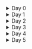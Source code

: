 <details>
<summary>Day 0 </summary>
 
## Tools installation 

### 1. iverilog

installed iverilog using below command

``` sudo apt-get install iverilog ```
![iverilog](https://github.com/dillibabuporlapothula/ASIC/assets/141803312/22533fbf-21b1-46de-95c0-e1399d7dd77b)



### 2. gtkwave

installed gtkwave using below command

``` sudo apt install gtkwave ```


![iverilog](https://github.com/dillibabuporlapothula/ASIC/assets/141803312/43d71236-7a63-4f4d-ba76-f43541190d8b)

### 3. YOSYS

commands to install yosys
``` git clone https://github.com/YosysHQ/yosys.git![yosis](https://github.com/dillibabuporlapothula/ASIC/assets/141803312/fb924020-6bf1-4ef2-8387-34a5b6aae18a)

cd yosys 
sudo apt install make (if not installed)
sudo apt-get install build-essential clang bison flex \
   libreadline-dev gawk tcl-dev libffi-dev git \
   graphviz xdot pkg-config python3 libboost-system-dev \
   libboost-python-dev libboost-filesystem-dev zlib1g-dev
 make 
 sudo make install
``` 
![yosis](https://github.com/dillibabuporlapothula/ASIC/assets/141803312/00c32b98-0539-4639-b359-00254b92588a)


</details>
 
<details>
<summary>Day 1 </summary>
 
 ## overview
  Here we have taken 2*1 mux and we synthesized it using iverilog and simulated it using gtkwave to view waveforms and yosys to generate the netlist.

 ## iverilog
   First clone the ``` git clone https://github.com/kunalg123/sky130RTLDesignAndSynthesisWorkshop.git ``` repository which has all the required verilog codes and library.

Now execute below commands to generate vcd file.

```
cd sky130RTLDesignAndSynthesisWorkshop/
cd verilog_files/
iverilog good_mux.v tb_good_mux.v
./a.out
```
![iverilog_op](https://github.com/dillibabuporlapothula/ASIC/assets/141803312/bd399863-960e-4d08-8cdf-6b91626dfa31)


 ## gtkwave

 execute below command to view the vcd file as waveform.

 ``` gtkwave tb_good_mux.vcd ```
 
![gtkwave_op](https://github.com/dillibabuporlapothula/ASIC/assets/141803312/3f4aadae-41bb-4a2a-83f8-7b1b7004e30a)

 ## yosys

 To generate a logic block and to genarate a netlist for our RTL code execute below commands.

```
yosys
read_liberty -lib VLSI/sky130RTLDesignAndSynthesisWorkshop/lib/sky130_fd_sc_hd__tt_025C_1v80.lib
read_verilog VLSI/sky130RTLDesignAndSynthesisWorkshop/verilog_files/good_mux.v
synth -top good_mux
abc -liberty VLSI/sky130RTLDesignAndSynthesisWorkshop/lib/sky130_fd_sc_hd__tt_025C_1v80.lib
show
```
 ![yosys-ckt](https://github.com/dillibabuporlapothula/ASIC/assets/141803312/b3d3ed97-300a-47e7-bf3a-f7b8a7793d80)

 Netlist :
 
![yosys-code1](https://github.com/dillibabuporlapothula/ASIC/assets/141803312/f1ef6a72-377f-4194-b94d-6083731bfe44)


</details>

<details>
<summary>Day 2 </summary>
 
 ## overview
 As part of this section ,we have gone through the lib files, Hierarchial synthesis, sub-module synthesis Flat synthesis, efficient Flop coding styles and optimizations.

 ## multiple modules synthesis
 To synthesize multiple modules execute below commands

 ```
yosys
read_verilog multiple_modules.v
synth -top multiple_modules
abc -liberty ../lib/sky130_fd_sc_hd__tt_025C_1v80.lib 
show multiple_modules
write_verilog -noattr multiple_modules_hier.v
```
![day-2 multiple modules graph](https://github.com/dillibabuporlapothula/ASIC/assets/141803312/d5ef3ebc-21a3-47ae-8896-48e672e03ab7)
![multi modu -netlist](https://github.com/dillibabuporlapothula/ASIC/assets/141803312/6e81b8a5-4851-4a30-bdfd-860f80fcf842)

 ## sub-module synthesis 
we need to specify in the synth command which submodule to use 

```
synth -top sub_module1
show
```
![sub module synthesis](https://github.com/dillibabuporlapothula/ASIC/assets/141803312/a1d80dc6-fc08-40cd-8ae1-ddfd1863c3d3)

 ## Flat synthesis
Flat synthesis will synthesise the entire design including sub-modules. execute below commands.

```
yosys
read_verilog multiple_modules.v
synth -top multiple_modules
abc -liberty ../lib/sky130_fd_sc_hd__tt_025C_1v80.lib 
flatten
show
write_verilog -noattr multiple_modules_flat.v
!gvim multiple_modules_flat.v
```

![flatten -graph](https://github.com/dillibabuporlapothula/ASIC/assets/141803312/650a660b-5bdb-40ad-a05f-8bc0c19db677)

![flatten -netlist](https://github.com/dillibabuporlapothula/ASIC/assets/141803312/07e61ef0-d235-4e44-a405-3fb602041275)

 ## Different Flipflops coding styles and optimisations
 
 ### D-FlipFlop with asynchronous reset
execute below commands 

```
iverilog dff_asyncres.v tb_dff_asyncres.v
./a.out
gtkwave tb_dff_asyncres.vcd

yosys
read_liberty -lib ../lib/sky130_fd_sc_hd__tt_025C_1v80.lib 
read_verilog ../verilog_files/dff_asyncres.v
synth -top dff_asyncres
dfflibmap -liberty ../lib/sky130_fd_sc_hd__tt_025C_1v80.lib 
abc -liberty ../lib/sky130_fd_sc_hd__tt_025C_1v80.lib 
show
```
![asynres - gtk](https://github.com/dillibabuporlapothula/ASIC/assets/141803312/5716e622-382f-47be-9fd5-6c81b8c499a7)

![asynres - yosy](https://github.com/dillibabuporlapothula/ASIC/assets/141803312/9c1da0cc-deab-483d-932a-45ef05d942a9)

 ### D-FlipFlop with synchronous reset

 ```
iverilog dff_syncres.v tb_dff_syncres.v
./a.out
gtkwave tb_dff_syncres.vcd

yosys
read_liberty -lib ../lib/sky130_fd_sc_hd__tt_025C_1v80.lib 
read_verilog ../verilog_files/dff_syncres.v
synth -top dff_syncres
dfflibmap -liberty ../lib/sky130_fd_sc_hd__tt_025C_1v80.lib 
abc -liberty ../lib/sky130_fd_sc_hd__tt_025C_1v80.lib 
show
```

![synres - gtk1](https://github.com/dillibabuporlapothula/ASIC/assets/141803312/dddad6ed-3c41-4883-88b9-858c9d2d738e)

![synres - yos](https://github.com/dillibabuporlapothula/ASIC/assets/141803312/68c01cfd-817a-40fc-bb60-2d0fe4701d19)

 ### D-FlipFlop with asynchronous set

 ```
iverilog dff_async_set.v tb_dff_async_set.v
./a.out
gtkwave tb_dff_async_set.vcd

yosys
read_liberty -lib ../lib/sky130_fd_sc_hd__tt_025C_1v80.lib 
read_verilog ../verilog_files/dff_async_set.v
synth -top dff_async_set
dfflibmap -liberty ../lib/sky130_fd_sc_hd__tt_025C_1v80.lib 
abc -liberty ../lib/sky130_fd_sc_hd__tt_025C_1v80.lib 
show
```
![async set - gtk](https://github.com/dillibabuporlapothula/ASIC/assets/141803312/799d7360-1813-4611-969c-32a291522f77)

![async set - yosy](https://github.com/dillibabuporlapothula/ASIC/assets/141803312/c4fd95c7-b3e5-43cb-ad67-df8b047fab97)

## Multipliers
### mult2

```
read_liberty -lib ../lib/sky130_fd_sc_hd__tt_025C_1v80.lib
read_verilog mult_2.v
synth -top mul2
abc -liberty ../lib/sky130_fd_sc_hd__tt_025C_1v80.lib
show mul2
write_verilog -noattr mul2_net.v
```
![mult 2 -](https://github.com/dillibabuporlapothula/ASIC/assets/141803312/c2289666-672e-4471-b587-c9c631f17477)

### mult8

```
read_liberty -lib ../lib/sky130_fd_sc_hd__tt_025C_1v80.lib
read_verilog mult_8.v
synth -top mul8
abc -liberty ../lib/sky130_fd_sc_hd__tt_025C_1v80.lib
show mul8
write_verilog -noattr mul8_net.v
```
![mult 8](https://github.com/dillibabuporlapothula/ASIC/assets/141803312/3a7b299e-c655-49db-a2cd-0ee1d9baba72)

</details>

<details>
<summary>Day 3 </summary>
 
 ## overview 
  The optimisation is important to increase the speed,efficiency and reduce area & power of a logic circuit.

 ## Combinational logic optimisation

 ```
yosys
read_liberty -lib ../lib/sky130_fd_sc_hd__tt_025C_1v80.lib 
read_verilog ../verilog_files/opt_check4.v
synth -top opt_check4
opt_clean -purge
abc -liberty ../lib/sky130_fd_sc_hd__tt_025C_1v80.lib 
show
```
![comb - opt check](https://github.com/dillibabuporlapothula/ASIC/assets/141803312/818d4efe-f701-4ea0-b120-2ca1783e30b0)

![comb - opt check2](https://github.com/dillibabuporlapothula/ASIC/assets/141803312/d41a3e94-479b-4de9-8a37-f784eb440d6f)

![comb - opt check3](https://github.com/dillibabuporlapothula/ASIC/assets/141803312/e0944865-7bd8-43c9-a4b5-71856307be09)

![comb - opt check4](https://github.com/dillibabuporlapothula/ASIC/assets/141803312/2ae22cea-b29a-4644-8f33-8d590a765b27)

 ### multi module optimisation

 ```
yosys
read_liberty -lib ../lib/sky130_fd_sc_hd__tt_025C_1v80.lib 
read_verilog ../verilog_files/multiple_module_opt.v
synth -top multiple_module_opt
opt_clean -purge
flatten
abc -liberty ../lib/sky130_fd_sc_hd__tt_025C_1v80.lib 
show

```

![comb multi-module optimi](https://github.com/dillibabuporlapothula/ASIC/assets/141803312/627bd5c0-abb8-4265-8ea4-872203563e10)

![multi module opt 2](https://github.com/dillibabuporlapothula/ASIC/assets/141803312/2a2431b9-cdac-4bfb-bb88-71520fcffaee)

 ## sequential logic optimisation
 
</details>

<details>
<summary>Day 4 </summary>

 ## overview 
 In the Gate level simulation we will look at the transistor level representation of the circuit and verfiy if it is working as expected.
 ###  mux using ternary operator


```
iverilog ternary_operator_mux.v tb_ternary_operator_mux.v
./a.out
gtkwave tb_ternary_operator_mux.vcd

yosys
read_liberty -lib ../lib/sky130_fd_sc_hd__tt_025C_1v80.lib 
read_verilog ../verilog_files/ternary_operator_mux.v
synth -top ternary_operator_mux
write_verilog -noattr ternary_operator_mux_netlist.v
abc -liberty ../lib/sky130_fd_sc_hd__tt_025C_1v80.lib 
show
```
![ternay mux -gtk](https://github.com/dillibabuporlapothula/ASIC/assets/141803312/0e93c8d2-ead0-4a2e-84e9-d07922ccf168)

![ternay mux - yos](https://github.com/dillibabuporlapothula/ASIC/assets/141803312/1fe09b37-9d8f-430c-8017-215ccb3a1087)

 ### bad mux
```
iverilog bad_mux.v tb_bad_mux.v
./a.out
gtkwave tb_bad_mux.vcd

yosys
read_liberty -lib ../lib/sky130_fd_sc_hd__tt_025C_1v80.lib 
read_verilog ../verilog_files/bad_mux.v
synth -top bad_mux
write_verilog -noattr bad_mux_net.v
abc -liberty ../lib/sky130_fd_sc_hd__tt_025C_1v80.lib

```
![bad mux - yos](https://github.com/dillibabuporlapothula/ASIC/assets/141803312/01ecf3f7-bed1-44fb-a552-6200d43a526a)

gate level simulation

```
iverilog ../my_lib/verilog_model/primitives.v ../my_lib/verilog_model/sky130_fd_sc_hd.v bad_mux_net.v tb_bad_mux.v
./a.out
gtkwave tb_bad_mux.vcd
```
![bad mux - gtk](https://github.com/dillibabuporlapothula/ASIC/assets/141803312/164fe964-2951-4364-b6a1-d29bf6d4c31b)

 ### blocking caveat
 
![blocking cavet -  yos](https://github.com/dillibabuporlapothula/ASIC/assets/141803312/84e74830-3345-4ff6-bfab-c1d88fd01784)

 gate level simulation

 ```
iverilog ../my_lib/verilog_model/primitives.v ../my_lib/verilog_model/sky130_fd_sc_hd.v blocking_caveat_net.v tb_blocking_caveat.v
./a.out
gtkwave tb_blocking_caveat.vcd

```
![blocking cavet - gtk](https://github.com/dillibabuporlapothula/ASIC/assets/141803312/2f6c5bb0-bc30-4d43-a16e-ea189e4c8ebb)

</details>

<details>
<summary>Day 5 </summary>

  ## overview
   In this section we will see the correct way of using conditional statements i.e if and also switch statement and how incorrect use of them can cause creation of inferred latch.

 ## incomplete if 

 ```
iverilog incomp_if.v tb_incomp_if.v
./a.out
gtkwave tb_incomp_if.vcd

yosys
read_liberty -lib ../lib/sky130_fd_sc_hd__tt_025C_1v80.lib 
read_verilog ../verilog_files/incomp_if.v
synth -top incomp_if
abc -liberty ../lib/sky130_fd_sc_hd__tt_025C_1v80.lib 
show

```
### incomp_if
![incom if -gtk](https://github.com/dillibabuporlapothula/ASIC/assets/141803312/71e75e3a-0373-4d17-8d74-77ddcad23cd4)

![incom if - yos](https://github.com/dillibabuporlapothula/ASIC/assets/141803312/7b2d2cba-6947-4f6e-95f9-4c9c1a1dd1f9)

### incomp_if2
![incom if 2-gtk](https://github.com/dillibabuporlapothula/ASIC/assets/141803312/a1e77ab1-0e47-4701-a6e3-5aed7645ed21)

![incom if 2-  yos](https://github.com/dillibabuporlapothula/ASIC/assets/141803312/ad8a0454-05d7-4ee8-b13a-5bbb98ecae90)

## incomplete case 

```
iverilog incomp_case.v tb_incomp_case.v
./a.out
gtkwave tb_incomp_case.vcd

yosys
read_liberty -lib ../lib/sky130_fd_sc_hd__tt_025C_1v80.lib 
read_verilog ../verilog_files/incomp_case.v
synth -top incomp_case
abc -liberty ../lib/sky130_fd_sc_hd__tt_025C_1v80.lib 
show

```
![incom case -gtk](https://github.com/dillibabuporlapothula/ASIC/assets/141803312/86e46be4-4445-4b14-a7e2-1a4a66f503f0)

![incom case - yos](https://github.com/dillibabuporlapothula/ASIC/assets/141803312/79fe78da-90bb-476f-b8a2-2d4d77c72ee0)


## complete overlapping statement

```
iverilog comp_case.v tb_comp_case.v
./a.out
gtkwave tb_comp_case.vcd

yosys
read_liberty -lib ../lib/sky130_fd_sc_hd__tt_025C_1v80.lib 
read_verilog ../verilog_files/comp_case.v
synth -top comp_case
abc -liberty ../lib/sky130_fd_sc_hd__tt_025C_1v80.lib 
show
```
![complete case - gtk](https://github.com/dillibabuporlapothula/ASIC/assets/141803312/e3179194-b630-47a3-8036-6b5b02d12ae1)

![complete case - yos](https://github.com/dillibabuporlapothula/ASIC/assets/141803312/2305e664-d3c8-4c45-9da6-4babc7f7e4fa)

### bad case

```
yosys
read_liberty -lib ../lib/sky130_fd_sc_hd__tt_025C_1v80.lib 
read_verilog ../verilog_files/bad_case.v
synth -top bad_case
write_verilog bad_case_net.v
abc -liberty ../lib/sky130_fd_sc_hd__tt_025C_1v80.lib 
show
```
![bad case - gtk](https://github.com/dillibabuporlapothula/ASIC/assets/141803312/3a4da519-92c3-438e-80a5-73e3781e40f3)

![bad case - yos](https://github.com/dillibabuporlapothula/ASIC/assets/141803312/1612bb99-71bd-4695-b822-767e617855cb)

gate level simulation - from GLS we can see the mismatch

```
iverilog ../my_lib/verilog_model/primitives.v ../my_lib/verilog_model/sky130_fd_sc_hd.v bad_case_net.v tb_bad_case.v
./a.out
gtkwave tb_bad_case.vcd
```
![bad case - gls](https://github.com/dillibabuporlapothula/ASIC/assets/141803312/cd6fc55c-c96d-4921-9b9e-156d70eeb824)

### mux generate

```
iverilog mux_generate tb_mux_generate.v
./a.out
gtkwave tb_mux_generate.vcd

yosys
read_liberty -lib ../lib/sky130_fd_sc_hd__tt_025C_1v80.lib 
read_verilog ../verilog_files/mux_generate.v
synth -top mux_generate
write_verilog mux_generate_net.v
abc -liberty ../lib/sky130_fd_sc_hd__tt_025C_1v80.lib 
show

```


gate level simulation 

```
iverilog ../my_lib/verilog_model/primitives.v ../my_lib/verilog_model/sky130_fd_sc_hd.v mux_generate_net.v tb_mux_generate.v
./a.out
gtkwave tb_mux_generate.vcd
```

### demux generate

### rca

```
iverilog fa.v rca.v tb_rca.v
./a.out
gtkwave tb_rca.vcd

yosys
read_liberty -lib ../lib/sky130_fd_sc_hd__tt_025C_1v80.lib 
read_verilog ../verilog_files/rca.v
read_verilog ../verilog_files/fa.v
synth -top rca
write_verilog rca_net.v
abc -liberty ../lib/sky130_fd_sc_hd__tt_025C_1v80.lib 
show

```

gate level simulation

```
iverilog ../my_lib/verilog_model/primitives.v ../my_lib/verilog_model/sky130_fd_sc_hd.v rca_net.v tb_rca.v
./a.out
gtkwave tb_demux_generate.vcd

```
</details>
